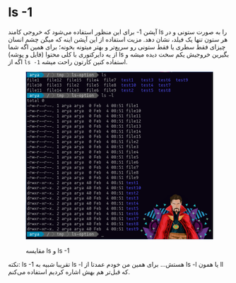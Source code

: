 # ls -1

آپشن 1- برای این منظور استفاده می‌شود که خروجی کامند ls را به صورت ستونی و در هر ستون تنها یک فیلد، نشان دهد. مزیت استفاده از این آپشن اینه که میگن چشم انسان چیزای فقط سطری یا فقط ستونی رو سریع‌تر و بهتر میتونه بخونه؛ برای همین اگه شما از یه دایرکتوری با کلی محتوا (فایل و پوشه) ls بگیرین خروجیش یکم سخت دیده میشه و اگه از `ls -1` استفاده کنین کارتون راحت میشه.

<figure><img src="../../.gitbook/assets/image.png" alt=""><figcaption><p>مقایسه ls و ls -1 </p></figcaption></figure>

نکته: ls -1 تقریبا شبیه به ls -l هستش... برای همین من خودم عمدتا از ls -l یا همون ll که قبل‌تر هم بهش اشاره کردیم استفاده می‌کنم.
